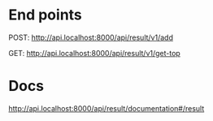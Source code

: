 
# End points

POST: http://api.localhost:8000/api/result/v1/add

GET: http://api.localhost:8000/api/result/v1/get-top

# Docs

http://api.localhost:8000/api/result/documentation#/result
